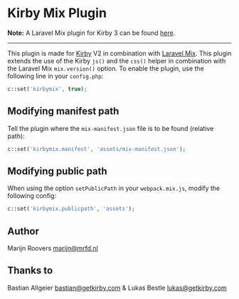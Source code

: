 # Kirby Mix Plugin

**Note:** A Laravel Mix plugin for Kirby 3 can be found [here](https://github.com/MRFD/kirby-mix).

---

This plugin is made for [Kirby](http://getkirby.com) V2 in combination with [Laravel Mix](https://laravel-mix.com). This plugin extends the use of the Kirby `js()` and the `css()` helper in combination with the Laravel Mix `mix.version()` option. To enable the plugin, use the following line in your `config.php`:

```php
c::set('kirbymix', true);
```

## Modifying manifest path

Tell the plugin where the `mix-manifest.json` file is to be found (relative path):

```php
c::set('kirbymix.manifest', 'assets/mix-manifest.json');
```

## Modifying public path

When using the option `setPublicPath` in your `webpack.mix.js`, modify the following config:

```php
c::set('kirbymix.publicpath', 'assets');
```

## Author

Marijn Roovers <marijn@mrfd.nl>

## Thanks to

Bastian Allgeier <bastian@getkirby.com> & Lukas Bestle <lukas@getkirby.com>
